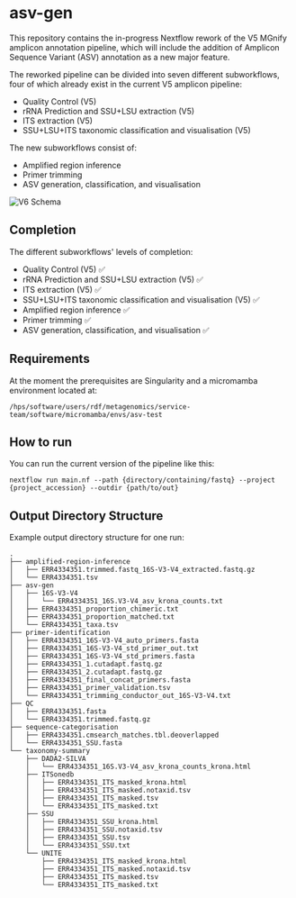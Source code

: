 # asv-gen

This repository contains the in-progress Nextflow rework of the V5 MGnify amplicon annotation pipeline, which will include the addition of Amplicon Sequence Variant (ASV) annotation as a new major feature.

The reworked pipeline can be divided into seven different subworkflows, four of which already exist in the current V5 amplicon pipeline:

* Quality Control (V5)
* rRNA Prediction and SSU+LSU extraction (V5)
* ITS extraction (V5)
* SSU+LSU+ITS taxonomic classification and visualisation (V5)

The new subworkflows consist of:

* Amplified region inference
* Primer trimming
* ASV generation, classification, and visualisation

![V6 Schema](https://github.com/EBI-Metagenomics/asv-gen/assets/34323164/a6ef22eb-7967-4d1c-b635-0468eb11e174)

## Completion

The different subworkflows' levels of completion:

- Quality Control (V5) :white_check_mark:
- rRNA Prediction and SSU+LSU extraction (V5) :white_check_mark:
- ITS extraction (V5) :white_check_mark:
- SSU+LSU+ITS taxonomic classification and visualisation (V5) :white_check_mark:
- Amplified region inference :white_check_mark:
- Primer trimming :white_check_mark:
- ASV generation, classification, and visualisation :white_check_mark:


## Requirements

At the moment the prerequisites are Singularity and a micromamba environment located at:

`/hps/software/users/rdf/metagenomics/service-team/software/micromamba/envs/asv-test`


## How to run

You can run the current version of the pipeline like this:

`nextflow run main.nf --path {directory/containing/fastq} --project {project_accession} --outdir {path/to/out}`

## Output Directory Structure

Example output directory structure for one run:

```
.
├── amplified-region-inference
│   ├── ERR4334351.trimmed.fastq_16S-V3-V4_extracted.fastq.gz
│   └── ERR4334351.tsv
├── asv-gen
│   ├── 16S-V3-V4
│   │   └── ERR4334351_16S.V3-V4_asv_krona_counts.txt
│   ├── ERR4334351_proportion_chimeric.txt
│   ├── ERR4334351_proportion_matched.txt
│   └── ERR4334351_taxa.tsv
├── primer-identification
│   ├── ERR4334351_16S-V3-V4_auto_primers.fasta
│   ├── ERR4334351_16S-V3-V4_std_primer_out.txt
│   ├── ERR4334351_16S-V3-V4_std_primers.fasta
│   ├── ERR4334351_1.cutadapt.fastq.gz
│   ├── ERR4334351_2.cutadapt.fastq.gz
│   ├── ERR4334351_final_concat_primers.fasta
│   ├── ERR4334351_primer_validation.tsv
│   └── ERR4334351_trimming_conductor_out_16S-V3-V4.txt
├── QC
│   ├── ERR4334351.fasta
│   └── ERR4334351.trimmed.fastq.gz
├── sequence-categorisation
│   ├── ERR4334351.cmsearch_matches.tbl.deoverlapped
│   └── ERR4334351_SSU.fasta
└── taxonomy-summary
    ├── DADA2-SILVA
    │   └── ERR4334351_16S.V3-V4_asv_krona_counts_krona.html
    ├── ITSonedb
    │   ├── ERR4334351_ITS_masked_krona.html
    │   ├── ERR4334351_ITS_masked.notaxid.tsv
    │   ├── ERR4334351_ITS_masked.tsv
    │   └── ERR4334351_ITS_masked.txt
    ├── SSU
    │   ├── ERR4334351_SSU_krona.html
    │   ├── ERR4334351_SSU.notaxid.tsv
    │   ├── ERR4334351_SSU.tsv
    │   └── ERR4334351_SSU.txt
    └── UNITE
        ├── ERR4334351_ITS_masked_krona.html
        ├── ERR4334351_ITS_masked.notaxid.tsv
        ├── ERR4334351_ITS_masked.tsv
        └── ERR4334351_ITS_masked.txt
```
